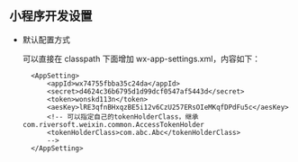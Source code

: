 ## 小程序开发设置

- 默认配置方式
	
	可以直接在 classpath 下面增加 wx-app-settings.xml，内容如下：

		<AppSetting>
		    <appId>wx74755fbba35c24da</appId>
		    <secret>d4624c36b6795d1d99dcf0547af5443d</secret>
		    <token>wonskd113n</token>
		    <aesKey>lRE3qfnBHxqzBE5i12v6CzU257ERsOIeMKqfDPdFu5c</aesKey>
		    <!-- 可以指定自己的tokenHolderClass，继承com.riversoft.weixin.common.AccessTokenHolder
		    <tokenHolderClass>com.abc.Abc</tokenHolderClass>
		    -->
		</AppSetting>